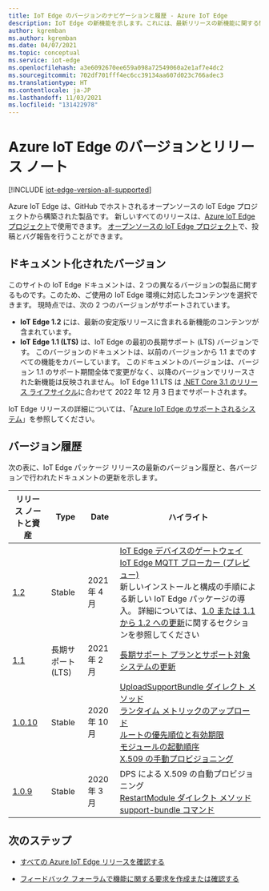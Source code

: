 ```yaml
---
title: IoT Edge のバージョンのナビゲーションと履歴 - Azure IoT Edge
description: IoT Edge の新機能を示します。これには、最新リリースの新機能に関する情報が含まれます。
author: kgremban
ms.author: kgremban
ms.date: 04/07/2021
ms.topic: conceptual
ms.service: iot-edge
ms.openlocfilehash: a3e6092670ee659a098a72549060a2e1af7e4dc2
ms.sourcegitcommit: 702df701fff4ec6cc39134aa607d023c766adec3
ms.translationtype: HT
ms.contentlocale: ja-JP
ms.lasthandoff: 11/03/2021
ms.locfileid: "131422978"
---
```

# <a name="azure-iot-edge-versions-and-release-notes"></a>Azure IoT Edge のバージョンとリリース ノート

[!INCLUDE [iot-edge-version-all-supported](../../includes/iot-edge-version-all-supported.md)]

Azure IoT Edge は、GitHub でホストされるオープンソースの IoT Edge プロジェクトから構築された製品です。 新しいすべてのリリースは、[Azure IoT Edge プロジェクト](https://github.com/Azure/azure-iotedge)で使用できます。 [オープンソースの IoT Edge プロジェクト](https://github.com/Azure/iotedge)で、投稿とバグ報告を行うことができます。

## <a name="documented-versions"></a>ドキュメント化されたバージョン

このサイトの IoT Edge ドキュメントは、2 つの異なるバージョンの製品に関するものです。このため、ご使用の IoT Edge 環境に対応したコンテンツを選択できます。 現時点では、次の 2 つのバージョンがサポートされています。

* **IoT Edge 1.2** には、最新の安定版リリースに含まれる新機能のコンテンツが含まれています。
* **IoT Edge 1.1 (LTS)** は、IoT Edge の最初の長期サポート (LTS) バージョンです。 このバージョンのドキュメントは、以前のバージョンから 1.1 までのすべての機能をカバーしています。 このドキュメントのバージョンは、バージョン 1.1 のサポート期間全体で変更がなく、以降のバージョンでリリースされた新機能は反映されません。 IoT Edge 1.1 LTS は [.NET Core 3.1 のリリース ライフサイクル](https://dotnet.microsoft.com/platform/support/policy/dotnet-core)に合わせて 2022 年 12 月 3 日までサポートされます。

IoT Edge リリースの詳細については、「[Azure IoT Edge のサポートされるシステム](support.md)」を参照してください。

## <a name="version-history"></a>バージョン履歴

次の表に、IoT Edge パッケージ リリースの最新のバージョン履歴と、各バージョンで行われたドキュメントの更新を示します。

| リリース ノートと資産 | Type | Date | ハイライト |
| ------------------------ | ---- | ---- | ---------- |
| [1.2](https://github.com/Azure/azure-iotedge/releases/tag/1.2.0) | Stable | 2021 年 4 月 | [IoT Edge デバイスのゲートウェイ](how-to-connect-downstream-iot-edge-device.md?view=iotedge-2020-11&preserve-view=true)<br>[IoT Edge MQTT ブローカー (プレビュー)](how-to-publish-subscribe.md?view=iotedge-2020-11&preserve-view=true)<br>新しいインストールと構成の手順による新しい IoT Edge パッケージの導入。 詳細については、[1.0 または 1.1 から 1.2 への更新](how-to-update-iot-edge.md#special-case-update-from-10-or-11-to-12)に関するセクションを参照してください
| [1.1](https://github.com/Azure/azure-iotedge/releases/tag/1.1.0) | 長期サポート (LTS) | 2021 年 2 月 | [長期サポート プランとサポート対象システムの更新](support.md) |
| [1.0.10](https://github.com/Azure/azure-iotedge/releases/tag/1.0.10) | Stable | 2020 年 10 月 | [UploadSupportBundle ダイレクト メソッド](how-to-retrieve-iot-edge-logs.md#upload-support-bundle-diagnostics)<br>[ランタイム メトリックのアップロード](how-to-access-built-in-metrics.md)<br>[ルートの優先順位と有効期限](module-composition.md#priority-and-time-to-live)<br>[モジュールの起動順序](module-composition.md#configure-modules)<br>[X.509 の手動プロビジョニング](how-to-provision-single-device-linux-x509.md) |
| [1.0.9](https://github.com/Azure/azure-iotedge/releases/tag/1.0.9) | Stable | 2020 年 3 月 | DPS による X.509 の自動プロビジョニング<br>[RestartModule ダイレクト メソッド](how-to-edgeagent-direct-method.md#restart-module)<br>[support-bundle コマンド](troubleshoot.md#gather-debug-information-with-support-bundle-command) |

## <a name="next-steps"></a>次のステップ

* [すべての Azure IoT Edge リリースを確認する](https://github.com/Azure/azure-iotedge/releases)

* [フィードバック フォーラムで機能に関する要求を作成または確認する](https://feedback.azure.com/d365community/forum/0e2fff5d-f524-ec11-b6e6-000d3a4f0da0)
